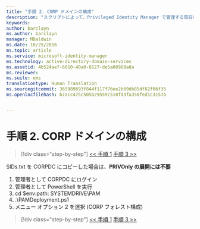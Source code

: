 ```yaml
---
title: "手順 2. CORP ドメインの構成"
description: "スクリプトによって、Privileged Identity Manager で管理する既存の ID または新規の ID を使用して CORP ドメインを準備する"
keywords: 
author: barclayn
ms.author: barclayn
manager: MBaldwin
ms.date: 10/25/2016
ms.topic: article
ms.service: microsoft-identity-manager
ms.technology: active-directory-domain-services
ms.assetid: 4b524ae7-6610-40a0-8127-de5a08988a8a
ms.reviewer: 
ms.suite: ems
translationtype: Human Translation
ms.sourcegitcommit: 365989693f844f117f76ee2b69db85df82f06f35
ms.openlocfilehash: b7acc475c505b29559c510fd3fa350fed1c3157b


---
```


# <a name="step-2-configuring-the-corp-domain"></a>手順 2. CORP ドメインの構成

>[!div class="step-by-step"]
[<< 手順 1](sp1-step1-configuring-priv-domain.md)
[手順 3 >>](sp1-step3-installing-configuring-sql.md)

SIDs.txt を CORPDC にコピーした場合は、**PRIVOnly の展開には不要**

1. 管理者として CORPDC にログイン
2. 管理者として PowerShell を実行
3. cd $env:path: SYSTEMDRIVE\PAM
4. .\PAMDeployment.ps1
5. メニュー オプション 2 を選択 (CORP フォレスト構成)

>[!div class="step-by-step"]
[<< 手順 1](sp1-step1-configuring-priv-domain.md)
[手順 3 >>](sp1-step3-installing-configuring-sql.md)



<!--HONumber=Nov16_HO2-->


